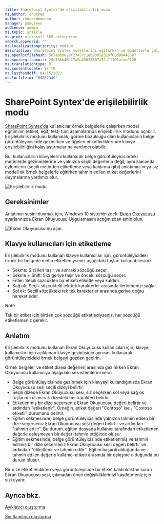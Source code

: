```yaml
---
title: SharePoint Syntex'de erişilebilirlik modu
ms.author: chucked
author: chuckedmonson
manager: pamgreen
audience: admin
ms.topic: article
ms.prod: microsoft-365-enterprise
search.appverid: ''
ms.localizationpriority: medium
description: SharePoint Syntex modellerini eğitirken ve modellerle çalışırken erişilebilirlik özellikleri modunu kullanmayı öğrenin.
ms.openlocfilehash: 567abb862af27457c1eb9395e32bf68d98446887
ms.sourcegitcommit: 23e186b46b27a6a4863f507a52a11105afae9726
ms.translationtype: MT
ms.contentlocale: tr-TR
ms.lasthandoff: 04/15/2022
ms.locfileid: "64882340"
---
```

# <a name="accessibility-mode-in-sharepoint-syntex"></a>SharePoint Syntex'de erişilebilirlik modu

[SharePoint Syntex'da](index.md) kullanıcılar örnek belgelerle çalışırken model eğitiminin (etiket, eğit, test) tüm aşamalarında erişilebilirlik modunu açabilir. Erişilebilirlik modunu kullanmak, görme bozukluğu olan kullanıcıların belge görüntüleyicisinde gezinirken ve öğeleri etiketlediklerinde klavye erişilebilirliğini kolaylaştırmalarına yardımcı olabilir.

Bu, kullanıcıların klavyelerini kullanarak belge görüntüleyicisindeki metinlerde gezinmelerine ve yalnızca seçili değerlerin değil, aynı zamanda eylemlerin (seçili metinden etiketleme veya kaldırma gibi) anlatımını veya siz modeli ek örnek belgelerle eğitirken tahmin edilen etiket değerlerini duymalarına yardımcı olur. 


![Erişilebilirlik modu.](../media/content-understanding/accessibility-mode.png)

## <a name="requirements"></a>Gereksinimler

Anlatımın sesini duymak için, Windows 10 sisteminizdeki [Ekran Okuyucusu](https://support.microsoft.com/windows/complete-guide-to-narrator-e4397a0d-ef4f-b386-d8ae-c172f109bdb1) ayarlarınızda Ekran Okuyucusu Uygulamasını açtığınızdan emin olun.

![Ekran Okuyucusu'nu açın.](../media/content-understanding/narrator-settings.png)

## <a name="labeling-for-keyboard-users"></a>Klavye kullanıcıları için etiketleme

Erişilebilirlik modunu kullanan klavye kullanıcıları için, görüntüleyicideki örnek bir belgede metin etiketlediyseniz aşağıdaki tuşları kullanabilirsiniz:

- Sekme: Sizi ileri taşır ve sonraki sözcüğü seçer.
- Sekme + Shift: Sizi geriye taşır ve önceki sözcüğü seçer.
- Enter: Seçili sözcükten bir etiketi etiketle veya kaldırır.
- Sağ ok: Seçili sözcükteki tek tek karakterler arasında ilerlemenizi sağlar.
- Sol ok: Seçili sözcükteki tek tek karakterler arasında geriye doğru hareket eder.

> [!NOTE]
> Tek bir etiket için birden çok sözcüğü etiketlediyseniz, her sözcüğü etiketlemeniz gerekir.


## <a name="narration"></a>Anlatım

Erişilebilirlik modunu kullanan Ekran Okuyucusu kullanıcıları için, klavye kullanıcıları için açıklanan klavye gezintisinin aynısını kullanarak görüntüleyicideki örnek belgeyi gözden geçirin.

Örnek belgeler ve etiket dizesi değerleri arasında gezinirken Ekran Okuyucusu kullanıcıya aşağıdaki ses istemlerini verir:

- Belge görüntüleyicisinde gezinmek için klavyeyi kullandığınızda Ekran Okuyucusu sesi seçili dizeyi belirtir.
- Seçili dizede Ekran Okuyucusu sesi, siz seçerken sol veya sağ ok tuşlarını kullanarak dizedeki her karakteri belirtir.
- Etiketlenmiş bir dize seçerseniz Ekran Okuyucusu değeri belirtir ve ardından "etiketlenir".  Örneğin, etiket değeri "Contoso" ise , "Costoso etiketli" durumunu belirtir. 
- Eğitim sekmesinde, belge görüntüleyicisinde yalnızca tahmin edilen bir dize seçerseniz Ekran Okuyucusu sesi değeri belirtir ve ardından "tahmin edilir". Bu durum, eğitim dosyada kullanıcı tarafından etiketlenen değerle eşleşmeyen bir değeri tahmin ettiğinde oluşur.
- Eğitim sekmesinde, belge görüntüleyicisinde etiketlenmiş ve tahmin edilmiş bir dize seçerseniz Ekran Okuyucusu sesi değeri belirtir ve ardından "etiketlenir ve tahmin edilir". Eğitim başarılı olduğunda ve tahmin edilen değerle kullanıcı etiketi arasında bir eşleşme olduğunda bu durum oluşur.

Bir dize etiketlendikten veya görüntüleyicide bir etiket kaldırıldıktan sonra Ekran Okuyucusu sesi, çıkmadan önce değişikliklerinizi kaydetmeniz için sizi uyarır.

## <a name="see-also"></a>Ayrıca bkz.

[Ayıklayıcı oluşturma](create-an-extractor.md)

[Sınıflandırıcı oluşturma](create-a-classifier.md)










 


  
  



